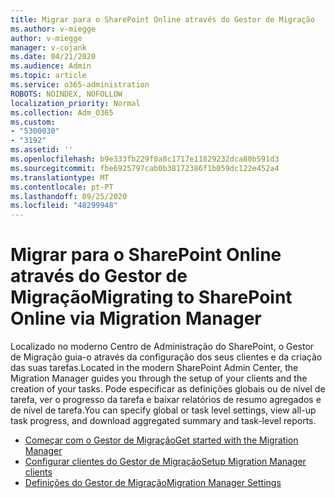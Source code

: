 ```yaml
---
title: Migrar para o SharePoint Online através do Gestor de Migração
ms.author: v-miegge
author: v-miegge
manager: v-cojank
ms.date: 04/21/2020
ms.audience: Admin
ms.topic: article
ms.service: o365-administration
ROBOTS: NOINDEX, NOFOLLOW
localization_priority: Normal
ms.collection: Adm_O365
ms.custom:
- "5300030"
- "3192"
ms.assetid: ''
ms.openlocfilehash: b9e333fb229f0a8c1717e11829232dca80b591d3
ms.sourcegitcommit: fbe6925797cab0b38172386f1b059dc122e452a4
ms.translationtype: MT
ms.contentlocale: pt-PT
ms.lasthandoff: 09/25/2020
ms.locfileid: "48299948"
---
```

# <a name="migrating-to-sharepoint-online-via-migration-manager"></a><span data-ttu-id="758f1-102">Migrar para o SharePoint Online através do Gestor de Migração</span><span class="sxs-lookup"><span data-stu-id="758f1-102">Migrating to SharePoint Online via Migration Manager</span></span>

<span data-ttu-id="758f1-103">Localizado no moderno Centro de Administração do SharePoint, o Gestor de Migração guia-o através da configuração dos seus clientes e da criação das suas tarefas.</span><span class="sxs-lookup"><span data-stu-id="758f1-103">Located in the modern SharePoint Admin Center, the Migration Manager guides you through the setup of your clients and the creation of your tasks.</span></span> <span data-ttu-id="758f1-104">Pode especificar as definições globais ou de nível de tarefa, ver o progresso da tarefa e baixar relatórios de resumo agregados e de nível de tarefa.</span><span class="sxs-lookup"><span data-stu-id="758f1-104">You can specify global or task level settings, view all-up task progress, and download aggregated summary and task-level reports.</span></span>

* [<span data-ttu-id="758f1-105">Começar com o Gestor de Migração</span><span class="sxs-lookup"><span data-stu-id="758f1-105">Get started with the Migration Manager</span></span>](https://docs.microsoft.com/sharepointmigration/mm-get-started)
* [<span data-ttu-id="758f1-106">Configurar clientes do Gestor de Migração</span><span class="sxs-lookup"><span data-stu-id="758f1-106">Setup Migration Manager clients</span></span>](https://docs.microsoft.com/sharepointmigration/mm-setup-clients)
* [<span data-ttu-id="758f1-107">Definições do Gestor de Migração</span><span class="sxs-lookup"><span data-stu-id="758f1-107">Migration Manager Settings</span></span>](https://docs.microsoft.com/sharepointmigration/mm-settings)